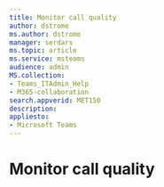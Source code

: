 ```yaml
---
title: Monitor call quality
author: dstrome 
ms.author: dstrome
manager: serdars
ms.topic: article
ms.service: msteams
audience: admin
MS.collection: 
- Teams_ITAdmin_Help
- M365-collaboration
search.appverid: MET150
description: 
appliesto: 
- Microsoft Teams
---
```


# Monitor call quality
